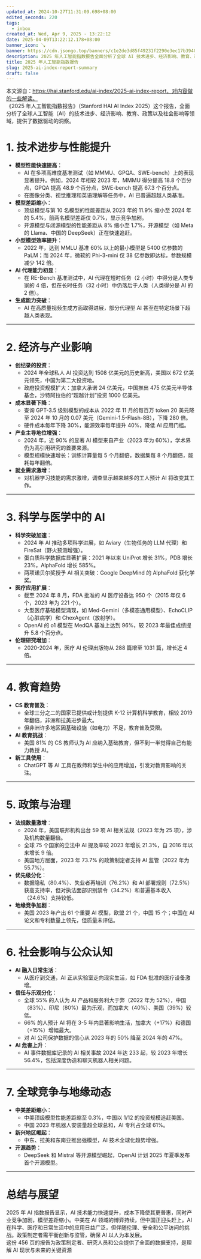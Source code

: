 ```yaml
---
updated_at: 2024-10-27T11:31:09.698+08:00
edited_seconds: 220
tags:
  - inbox
created_at: Wed, Apr 9, 2025 - 13:22:12
date: 2025-04-09T13:22:12.178+08:00
banner_icon: 🪠
banner: https://cdn.jsongo.top/banners/c1e2de3d85f49231f2290e3ec17b3940.jpg
description: 2025 年人工智能指数报告全面分析了全球 AI 技术进步、经济影响、教育、政策及社会影响，揭示了技术能力提升、成本下降、产业竞争加剧及中美博弈等趋势
title: 2025 年人工智能指数报告
slug: 2025-ai-index-report-summary
draft: false
---
```

本文源自：https://hai.stanford.edu/ai-index/2025-ai-index-report，对内容做的一些解读。  
《2025 年人工智能指数报告》（Stanford HAI AI Index 2025）这个报告，全面分析了全球人工智能（AI）的技术进步、经济影响、教育、政策以及社会影响等领域，提供了数据驱动的洞察。
# 1. 技术进步与性能提升
- **模型性能快速提高**：
    - AI 在多项高难度基准测试（如 MMMU、GPQA、SWE-bench）上的表现显著提升。例如，2024 年相较 2023 年，MMMU 得分提高 18.8 个百分点，GPQA 提高 48.9 个百分点，SWE-bench 提高 67.3 个百分点。
    - 在图像分类、视觉推理和英语理解等任务中，AI 已普遍超越人类基准。
- **模型差距缩小**：
    - 顶级模型与第 10 名模型的性能差距从 2023 年的 11.9% 缩小至 2024 年的 5.4%，前两名模型差距仅 0.7%，显示竞争加剧。
    - 开源模型与闭源模型的性能差距从 8% 缩小至 1.7%，开源模型（如 Meta 的 Llama、中国的 DeepSeek）正在快速追赶。
- **小型模型效率提升**：
    - 2022 年，达到 MMLU 基准 60% 以上的最小模型是 5400 亿参数的 PaLM；而 2024 年，微软的 Phi-3-mini 仅 38 亿参数即达标，参数规模减少 142 倍。
- **AI 代理能力初显**：
    - 在 RE-Bench 基准测试中，AI 代理在短时任务（2 小时）中得分是人类专家的 4 倍，但在长时任务（32 小时）中仍落后于人类（人类得分是 AI 的 2 倍）。
- **生成能力突破**：
    - AI 在高质量视频生成方面取得进展，部分代理型 AI 甚至在特定场景下超越人类表现。
---
# 2. 经济与产业影响
- **创纪录的投资**：
    - 2024 年全球私人 AI 投资达到 1508 亿美元的历史新高，美国以 672 亿美元领先，中国为第二大投资地。
    - 政府投资规模扩大：加拿大承诺 24 亿美元，中国推出 475 亿美元半导体基金，沙特阿拉伯的“超越计划”投资 1000 亿美元。
- **成本显著下降**：
    - 查询 GPT-3.5 级别模型的成本从 2022 年 11 月的每百万 token 20 美元降至 2024 年 10 月的 0.07 美元（Gemini-1.5-Flash-8B），下降 280 倍。
    - 硬件成本每年下降 30%，能源效率每年提升 40%，降低 AI 应用门槛。
- **产业主导地位增强**：
    - 2024 年，近 90% 的显著 AI 模型来自产业（2023 年为 60%），学术界仍为高引用研究的首要来源。
    - 模型规模快速增长：训练计算量每 5 个月翻倍，数据集每 8 个月翻倍，能耗每年翻倍。
- **就业需求激增**：
    - 对机器学习技能的需求激增，调查显示越来越多的工人预计 AI 将改变其工作。
---
# 3. 科学与医学中的 AI
- **科学突破加速**：
    - 2024 年 AI 推动多项科学进展，如 Aviary（生物任务的 LLM 代理）和 FireSat（野火预测增强）。
    - 蛋白质科学数据库显著扩展：2021 年以来 UniProt 增长 31%，PDB 增长 23%，AlphaFold 增长 585%。
    - 两项诺贝尔奖授予 AI 相关突破：Google DeepMind 的 AlphaFold 获化学奖。
- **医疗应用扩展**：
    - 截至 2024 年 8 月，FDA 批准的 AI 医疗设备达 950 个（2015 年仅 6 个，2023 年为 221 个）。
    - 大型医疗基础模型涌现，如 Med-Gemini（多模态通用模型）、EchoCLIP（心脏病学）和 ChexAgent（放射学）。
    - OpenAI 的 o1 模型在 MedQA 基准上达到 96%，较 2023 年最佳成绩提升 5.8 个百分点。
- **伦理研究增加**：
    - 2020-2024 年，医疗 AI 伦理出版物从 288 篇增至 1031 篇，增长近 4 倍。
---
# 4. 教育趋势
- **CS 教育普及**：
    - 全球三分之二的国家已提供或计划提供 K-12 计算机科学教育，相较 2019 年翻倍，非洲和拉美进步最大。
    - 但非洲许多地区因基础设施（如电力）不足，教育普及受限。
- **AI 教育挑战**：
    - 美国 81% 的 CS 教师认为 AI 应纳入基础教育，但不到一半觉得自己有能力教授 AI。
- **新工具使用**：
    - ChatGPT 等 AI 工具在教师和学生中的应用增加，引发对教育影响的关注。
---
# 5. 政策与治理
- **法规数量激增**：
    - 2024 年，美国联邦机构出台 59 项 AI 相关法规（2023 年为 25 项），涉及机构数量翻倍。
    - 全球 75 个国家的立法中 AI 提及率较 2023 年增长 21.3%，自 2016 年以来增长 9 倍。
    - 美国地方层面，2023 年 73.7% 的政策制定者支持 AI 监管（2022 年为 55.7%）。
- **优先级分化**：
    - 数据隐私（80.4%）、失业者再培训（76.2%）和 AI 部署规则（72.5%）获高支持率，但对执法面部识别禁令（34.2%）和普遍基本收入（24.6%）支持较低。
- **地缘竞争加剧**：
    - 美国 2023 年产出 61 个重要 AI 模型，欧盟 21 个，中国 15 个；中国在 AI 论文和专利数量上领先，但质量未评估。
---
# 6. 社会影响与公众认知
- **AI 融入日常生活**：
    - 从医疗到交通，AI 正从实验室走向现实生活，如 FDA 批准的医疗设备激增。
- **信任与乐观分化**：
    - 全球 55% 的人认为 AI 产品和服务利大于弊（2022 年为 52%），中国（83%）、印尼（80%）最为乐观，而加拿大（40%）、美国（39%）较低。
    - 66% 的人预计 AI 将在 3-5 年内显著影响生活，加拿大（+17%）和德国（+15%）增幅最大。
    - 对 AI 公司保护数据的信心从 2023 年的 50% 降至 2024 年的 47%。
- **AI 危害上升**：
    - AI 事件数据库记录的 AI 相关事故 2024 年达 233 起，较 2023 年增长 56.4%，包括深度伪造和聊天机器人相关问题。
---
# 7. 全球竞争与地缘动态
- **中美差距缩小**：
    - 中美顶级模型性能差距缩至 0.3%，中国以 1/12 的投资规模追赶美国。
    - 中国 2023 年机器人安装量超全球总和，AI 专利占全球 61%。
- **新兴地区崛起**：
    - 中东、拉美和东南亚推出强模型，AI 技术全球化趋势增强。
- **开源趋势**：
    - DeepSeek 和 Mistral 等开源模型崛起，OpenAI 计划 2025 年夏季发布首个开源模型。
---
# 总结与展望
2025 年 AI 指数报告显示，AI 技术能力快速提升，成本下降使其更普惠，同时产业竞争加剧，模型差距缩小。中美在 AI 领域的博弈持续，但中国正迎头赶上。AI 在科学、医疗和日常生活中的应用日益广泛，但伴随伦理、安全和公平访问的挑战。政策制定者需平衡创新与监管，确保 AI 以人为本发展。  
这份 456 页的报告为政策制定者、研究人员和公众提供了全面的数据支持，是理解 AI 现状与未来的关键资源

